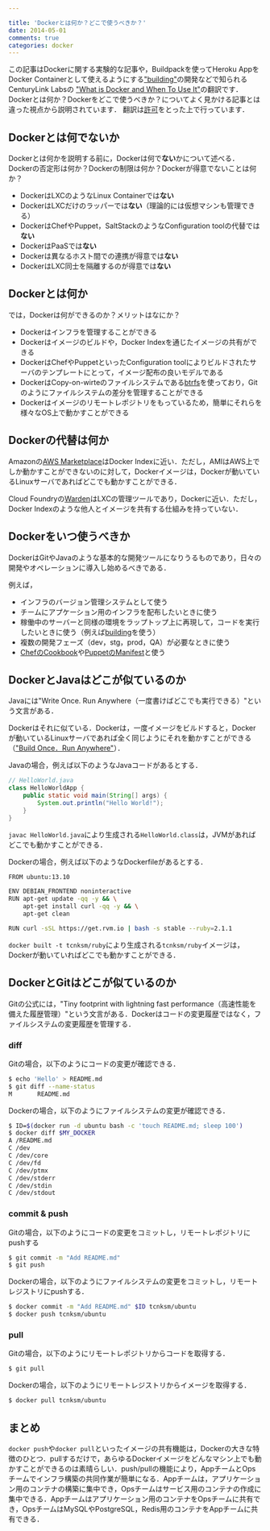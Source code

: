 ```yaml
---

title: 'Dockerとは何か？どこで使うべきか？'
date: 2014-05-01
comments: true
categories: docker
---
```



この記事はDockerに関する実験的な記事や，Buildpackを使ってHeroku AppをDocker Containerとして使えるようにする["building"](https://github.com/CenturyLinkLabs/building)の開発などで知られるCenturyLink Labsの
["What is Docker and When To Use It"](http://www.centurylinklabs.com/what-is-docker-and-when-to-use-it/)の翻訳です．
Dockerとは何か？Dockerをどこで使うべきか？についてよく見かける記事とは違った視点から説明されています．
翻訳は[許可](https://twitter.com/CenturyLinkLabs/status/459030687484362752)をとった上で行っています．

## Dockerとは何でないか

Dockerとは何かを説明する前に，Dockerは何で**ない**かについて述べる．Dockerの否定形は何か？Dockerの制限は何か？Dockerが得意でないことは何か？

- DockerはLXCのようなLinux Containerでは**ない**
- DockerはLXCだけのラッパーでは**ない**（理論的には仮想マシンも管理できる）
- DockerはChefやPuppet，SaltStackのようなConfiguration toolの代替では**ない**
- DockerはPaaSでは**ない**
- Dockerは異なるホスト間での連携が得意では**ない**
- DockerはLXC同士を隔離するのが得意では**ない**

## Dockerとは何か

では，Dockerは何ができるのか？メリットはなにか？

- Dockerはインフラを管理することができる
- Dockerはイメージのビルドや，Docker Indexを通じたイメージの共有ができる
- DockerはChefやPuppetといったConfiguration toolによりビルドされたサーバのテンプレートにとって，イメージ配布の良いモデルである
- DockerはCopy-on-wirteのファイルシステムである[btrfs](http://ja.wikipedia.org/wiki/Btrfs)を使っており，Gitのようにファイルシステムの差分を管理することができる
- Dockerはイメージのリモートレポジトリをもっているため，簡単にそれらを様々なOS上で動かすことができる

## Dockerの代替は何か

Amazonの[AWS Marketplace](https://aws.amazon.com/marketplace/ref=mkt_ste_amis_redirect?b_k=291)はDocker Indexに近い．ただし，AMIはAWS上でしか動かすことができないのに対して，Dockerイメージは，Dockerが動いているLinuxサーバであればどこでも動かすことができる．

Cloud Foundryの[Warden](https://github.com/cloudfoundry/warden)はLXCの管理ツールであり，Dockerに近い．ただし，Docker Indexのような他人とイメージを共有する仕組みを持っていない．

## Dockerをいつ使うべきか

DockerはGitやJavaのような基本的な開発ツールになりうるものであり，日々の開発やオペレーションに導入し始めるべきである．

例えば，

- インフラのバージョン管理システムとして使う
- チームにアプケーション用のインフラを配布したいときに使う
- 稼働中のサーバーと同様の環境をラップトップ上に再現して，コードを実行したいときに使う（例えば[building](https://github.com/centurylinklabs/building)を使う）
- 複数の開発フェーズ（dev，stg，prod，QA）が必要なときに使う
- [ChefのCookbook](http://tech.paulcz.net/2013/09/creating-immutable-servers-with-chef-and-docker-dot-io.html)や[PuppetのManifest](http://puppetlabs.com/blog/building-puppet-based-applications-inside-docker)と使う


## DockerとJavaはどこが似ているのか

Javaには"Write Once. Run Anywhere（一度書けばどこでも実行できる）"という文言がある．

Dockerはそれに似ている．Dockerは，一度イメージをビルドすると，Dockerが動いているLinuxサーバであれば全く同じようにそれを動かすことができる（["Build Once．Run Anywhere"](https://speakerdeck.com/naoya/dockerapurikesiyonfalsepotabiriteiwokao-eru-number-dockerjp)）．

Javaの場合，例えば以下のようなJavaコードがあるとする．

```java
// HelloWorld.java
class HelloWorldApp {
    public static void main(String[] args) {
        System.out.println("Hello World!");
    }
}
```

`javac HelloWorld.java`により生成される`HelloWorld.class`は，JVMがあればどこでも動かすことができる．

Dockerの場合，例えば以下のようなDockerfileがあるとする．

```bash
FROM ubuntu:13.10

ENV DEBIAN_FRONTEND noninteractive
RUN apt-get update -qq -y && \
    apt-get install curl -qq -y && \
    apt-get clean

RUN curl -sSL https://get.rvm.io | bash -s stable --ruby=2.1.1
```

`docker built -t tcnksm/ruby`により生成される`tcnksm/ruby`イメージは，Dockerが動いていればどこでも動かすことができる．


## DockerとGitはどこが似ているのか

Gitの公式には，"Tiny footprint with lightning fast performance（高速性能を備えた履歴管理）"という文言がある．Dockerはコードの変更履歴ではなく，ファイルシステムの変更履歴を管理する．

### diff

Gitの場合，以下のようにコードの変更が確認できる．

```bash
$ echo 'Hello' > README.md
$ git diff --name-status
M       README.md
```

Dockerの場合，以下のようにファイルシステムの変更が確認できる．

```bash
$ ID=$(docker run -d ubuntu bash -c 'touch README.md; sleep 100')
$ docker diff $MY_DOCKER
A /README.md
C /dev
C /dev/core
C /dev/fd
C /dev/ptmx
C /dev/stderr
C /dev/stdin
C /dev/stdout
```

### commit & push

Gitの場合，以下のようにコードの変更をコミットし，リモートレポジトリにpushする

```bash
$ git commit -m "Add README.md"
$ git push
```

Dockerの場合，以下のようにファイルシステムの変更をコミットし，リモートレジストリにpushする．

```bash
$ docker commit -m "Add README.md" $ID tcnksm/ubuntu
$ docker push tcnksm/ubuntu
```

### pull

Gitの場合，以下のようにリモートレポジトリからコードを取得する．

```bash
$ git pull
```

Dockerの場合，以下のようにリモートレジストリからイメージを取得する．

```bash
$ docker pull tcnksm/ubuntu
```

## まとめ

`docker push`や`docker pull`といったイメージの共有機能は，Dockerの大きな特徴のひとつ．pullするだけで，あらゆるDockerイメージをどんなマシン上でも動かすことができるのは素晴らしい．push/pullの機能により，AppチームとOpsチームでインフラ構築の共同作業が簡単になる．Appチームは，アプリケーション用のコンテナの構築に集中でき，Opsチームはサービス用のコンテナの作成に集中できる．Appチームはアプリケーション用のコンテナをOpsチームに共有でき，OpsチームはMySQLやPostgreSQL，Redis用のコンテナをAppチームに共有できる．

